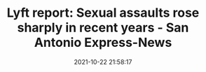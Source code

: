 ---
"title": "Lyft report: Sexual assaults rose sharply in recent years - San Antonio Express-News"
"date": "2021-10-22 21:58:17"
"feed_name": "GOOGLENEWSCONSTRUCTION"
"feed_website": "https://news.google.com/search?q=construction%2Bincident&hl=en-US&gl=US&ceid=US:en"
"feed_rss": "https://news.google.com/rss/search?q=construction%2Bincident&hl=en-US&gl=US&ceid=US:en"
"link": "https://www.expressnews.com/news/article/Lyft-report-Sexual-assaults-rose-sharply-in-16554409.php"
"source": "{'href': 'https://www.expressnews.com', 'title': 'San Antonio Express-News'}"
"file": "_posts/2021-1-1-9ca352426669883b5545c891f1745d383ecfde35.md"
"accident": "0"
"drilling": "0"
"represented_by": "0"
"dead": "0"
"injured": "0"
"arrested": "0"
"place": "unknown place"
"where": "unknown site"
"causes": "unknown"
"place_uri": "unknown place"
---